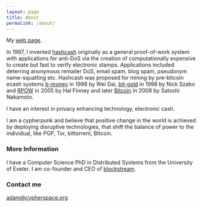 ```yaml
---
layout: page
title: About
permalink: /about/
---
```


My [web page](http://cypherspace.org/adam/).

In 1997, I invented [hashcash](http://hashcash.org) originally as a general proof-of-work system with applications for anti-DoS via the creation of computationally expensive to create but fast to verify electronic stamps.  Applications included  deterring anonymous remailer DoS, email spam, blog spam, pseudonym name-squatting etc.  Hashcash was proposed for mining by pre-bitcoin ecash systems [b-money](http://www.weidai.com/bmoney.txt) in 1998 by Wei Dai, [bit-gold](http://unenumerated.blogspot.ie/2005/12/bit-gold.html) in 1998 by Nick Szabo and [RPOW](http://nakamotoinstitute.org/finney/rpow/theory.html) in 2005 by Hal Finney and later [Bitcoin](http://bitcoin.org) in 2008 by Satoshi Nakamoto.

I have an interest in privacy enhancing technology, electronic cash.

I am a cypherpunk and believe that positive change in the world is achieved by deploying disruptive technologies, that shift the balance of power to the individual, like PGP, Tor, bittorrent, Bitcoin.


### More Information

I have a Computer Science PhD in Distributed Systems from the University of Exeter.  I am co-founder and CEO of [blockstream](http://blockstream.com).

### Contact me

[adam@cypherspace.org](mailto:adam@cypherspace.org)
